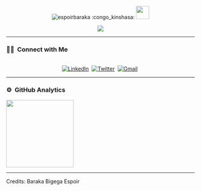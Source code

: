 <p align="center"> <img src="https://komarev.com/ghpvc/?username=espoirbaraka&label=Profile%20views&color=0e75b6&style=plastic" alt="espoirbaraka" /> :congo_kinshasa: <img src="https://media.giphy.com/media/hvRJCLFzcasrR4ia7z/giphy.gif" width="35"></p>
<p align="center">
  <a href="https://github.com/DenverCoder1/readme-typing-svg"><img src="https://readme-typing-svg.herokuapp.com?lines=Baraka+Bigega+Espoir;Teacher+and+Reseacher+in+Computer+Science+at+ISIG_GOMA;Software+Developer;Graphic%20Designer;Always%20learning%20new%20things&center=true&width=500&height=50"></a>
</p>
<hr/>



<h3> 🤝🏻 &nbsp;Connect with Me </h3> 

<p align="center">
<br>
<a href="https://www.linkedin.com/in/espoir-baraka-38394018a/"><img src="https://img.shields.io/badge/linkedin-%230077B5.svg?&style=for-the-badge&logo=linkedin&logoColor=white" alt="LinkedIn" /></a>&nbsp;
<a href="https://twitter.com/barakabigega"><img src="https://img.shields.io/badge/Twitter-1DA1F2?style=for-the-badge&logo=twitter&logoColor=white" alt="Twitter" /></a>&nbsp;
<a href="mailto:esbarakabigega@gmail.com?subject=Hello Baraka from GitHub"><img src="https://img.shields.io/badge/gmail-%23D14836.svg?&style=for-the-badge&logo=gmail&logoColor=white" alt="Gmail"/></a>&nbsp;


</p>


----- 

### ⚙️ &nbsp;GitHub Analytics

<p align="left">
<a href="https://github.com/espoirbaraka">
  <img height="180em" src="https://github-readme-stats-eight-theta.vercel.app/api?username=espoirbaraka&show_icons=true&theme=algolia&include_all_commits=true&count_private=true+count_public=true"/>

</a>
</p>

-----

Credits: Baraka Bigega Espoir






